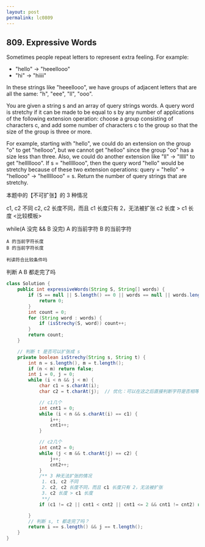 ```yaml
---
layout: post
permalink: lc0809 
---
```


## 809. Expressive Words

Sometimes people repeat letters to represent extra feeling. For example:

* "hello" -> "heeellooo"
* "hi" -> "hiiii"

In these strings like "heeellooo", we have groups of adjacent letters that are all the same: "h", "eee", "ll", "ooo".

You are given a string s and an array of query strings words. A query word is stretchy if it can be made to be equal to s by any number of applications of the following extension operation: choose a group consisting of characters c, and add some number of characters c to the group so that the size of the group is three or more.

For example, starting with "hello", we could do an extension on the group "o" to get "hellooo", but we cannot get "helloo" since the group "oo" has a size less than three. Also, we could do another extension like "ll" -> "lllll" to get "helllllooo". If s = "helllllooo", then the query word "hello" would be stretchy because of these two extension operations: query = "hello" -> "hellooo" -> "helllllooo" = s.
Return the number of query strings that are stretchy.

 
本题中的【不可扩张】的 3 种情况

c1, c2 不同
c2, c2 长度不同，而且 c1 长度只有 2，无法被扩张
c2 长度 > c1 长度
<比较模板>

while(A 没完 && B 没完)
    A 的当前字符
    B 的当前字符

    A 的当前字符长度
    B 的当前字符长度

    判读符合比较条件吗
判断 A B 都走完了吗

```java
class Solution {
    public int expressiveWords(String S, String[] words) {
        if (S == null || S.length() == 0 || words == null || words.length == 0) {
            return 0;
        }
        int count = 0;
        for (String word : words) {
            if (isStrechy(S, word)) count++;
        }
        return count;
    }

    // 判断 t 是否可以扩张成 s
    private boolean isStrechy(String s, String t) {
        int n = s.length(), m = t.length();
        if (n < m) return false;
        int i = 0, j = 0;
        while (i < n && j < m) {
            char c1 = s.charAt(i);
            char c2 = t.charAt(j);  // 优化：可以在这之后直接判断字符是否相等。

            // c1几个
            int cnt1 = 0;
            while (i < n && s.charAt(i) == c1) {
                i++;
                cnt1++;
            }

            // c2几个
            int cnt2 = 0;
            while (j < m && t.charAt(j) == c2) {
                j++;
                cnt2++;
            }
            /** 3 种无法扩张的情况
             1. c1, c2 不同
             2. c2, c2 长度不同，而且 c1 长度只有 2，无法被扩张
             3. c2 长度 > c1 长度
             **/
            if (c1 != c2 || cnt1 < cnt2 || cnt1 <= 2 && cnt1 != cnt2) return false;

        }
        // 判断 s, t 都走完了吗？
        return i == s.length() && j == t.length();
    }
}
```